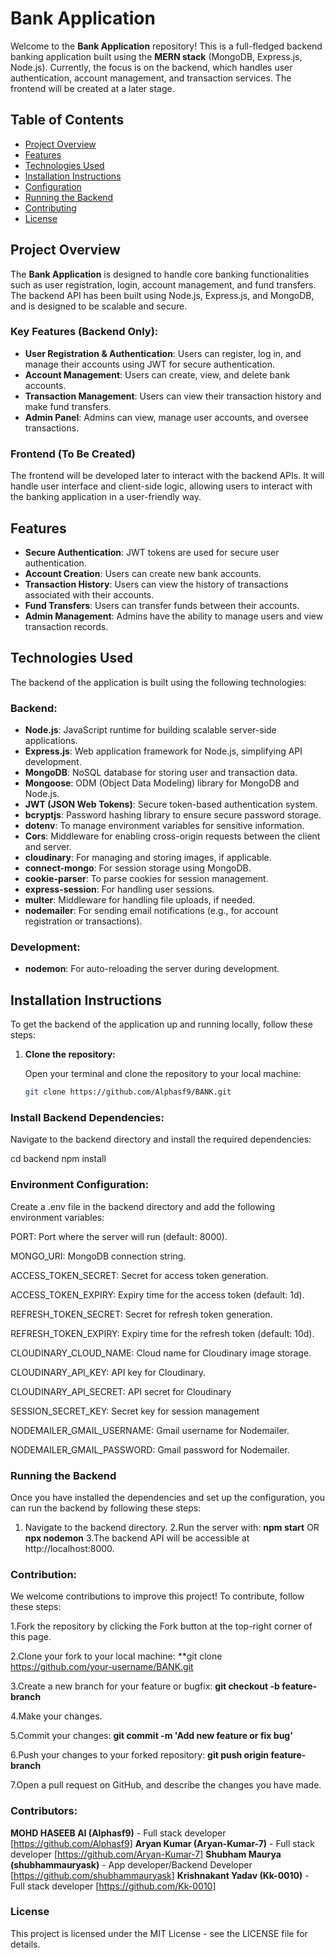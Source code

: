 # Bank Application

Welcome to the **Bank Application** repository! This is a full-fledged backend banking application built using the **MERN stack** (MongoDB, Express.js, Node.js). Currently, the focus is on the backend, which handles user authentication, account management, and transaction services. The frontend will be created at a later stage.

## Table of Contents

- [Project Overview](#project-overview)
- [Features](#features)
- [Technologies Used](#technologies-used)
- [Installation Instructions](#installation-instructions)
- [Configuration](#configuration)
- [Running the Backend](#running-the-backend)
- [Contributing](#contributing)
- [License](#license)

## Project Overview

The **Bank Application** is designed to handle core banking functionalities such as user registration, login, account management, and fund transfers. The backend API has been built using Node.js, Express.js, and MongoDB, and is designed to be scalable and secure.

### Key Features (Backend Only):
- **User Registration & Authentication**: Users can register, log in, and manage their accounts using JWT for secure authentication.
- **Account Management**: Users can create, view, and delete bank accounts.
- **Transaction Management**: Users can view their transaction history and make fund transfers.
- **Admin Panel**: Admins can view, manage user accounts, and oversee transactions.

### Frontend (To Be Created)
The frontend will be developed later to interact with the backend APIs. It will handle user interface and client-side logic, allowing users to interact with the banking application in a user-friendly way.

## Features

- **Secure Authentication**: JWT tokens are used for secure user authentication.
- **Account Creation**: Users can create new bank accounts.
- **Transaction History**: Users can view the history of transactions associated with their accounts.
- **Fund Transfers**: Users can transfer funds between their accounts.
- **Admin Management**: Admins have the ability to manage users and view transaction records.

## Technologies Used

The backend of the application is built using the following technologies:

### Backend:
- **Node.js**: JavaScript runtime for building scalable server-side applications.
- **Express.js**: Web application framework for Node.js, simplifying API development.
- **MongoDB**: NoSQL database for storing user and transaction data.
- **Mongoose**: ODM (Object Data Modeling) library for MongoDB and Node.js.
- **JWT (JSON Web Tokens)**: Secure token-based authentication system.
- **bcryptjs**: Password hashing library to ensure secure password storage.
- **dotenv**: To manage environment variables for sensitive information.
- **Cors**: Middleware for enabling cross-origin requests between the client and server.
- **cloudinary**: For managing and storing images, if applicable.
- **connect-mongo**: For session storage using MongoDB.
- **cookie-parser**: To parse cookies for session management.
- **express-session**: For handling user sessions.
- **multer**: Middleware for handling file uploads, if needed.
- **nodemailer**: For sending email notifications (e.g., for account registration or transactions).

### Development:
- **nodemon**: For auto-reloading the server during development.

## Installation Instructions

To get the backend of the application up and running locally, follow these steps:

1. **Clone the repository:**

   Open your terminal and clone the repository to your local machine:
   ```bash
   git clone https://github.com/Alphasf9/BANK.git


### Install Backend Dependencies:

Navigate to the backend directory and install the required dependencies:

cd backend
npm install


### Environment Configuration:

Create a .env file in the backend directory and add the following environment variables:

PORT: Port where the server will run (default: 8000).

MONGO_URI: MongoDB connection string.

ACCESS_TOKEN_SECRET: Secret for access token generation.

ACCESS_TOKEN_EXPIRY: Expiry time for the access token (default: 1d).

REFRESH_TOKEN_SECRET: Secret for refresh token generation.

REFRESH_TOKEN_EXPIRY: Expiry time for the refresh token (default: 10d).

CLOUDINARY_CLOUD_NAME: Cloud name for Cloudinary image storage.

CLOUDINARY_API_KEY: API key for Cloudinary.

CLOUDINARY_API_SECRET: API secret for Cloudinary

SESSION_SECRET_KEY: Secret key for session management

NODEMAILER_GMAIL_USERNAME: Gmail username for Nodemailer.

NODEMAILER_GMAIL_PASSWORD: Gmail password for Nodemailer.




### Running the Backend
Once you have installed the dependencies and set up the configuration, you can run the backend by following these steps:

1. Navigate to the backend directory.
2.Run the server with:
**npm start**
OR
**npx nodemon**
3.The backend API will be accessible at http://localhost:8000.



### Contribution:

We welcome contributions to improve this project! To contribute, follow these steps:

1.Fork the repository by clicking the Fork button at the top-right corner of this page.

2.Clone your fork to your local machine: **git clone https://github.com/your-username/BANK.git

3.Create a new branch for your feature or bugfix: **git checkout -b feature-branch**

4.Make your changes.

5.Commit your changes: **git commit -m 'Add new feature or fix bug'**

6.Push your changes to your forked repository: **git push origin feature-branch**

7.Open a pull request on GitHub, and describe the changes you have made.




### Contributors:

**MOHD HASEEB AI (Alphasf9)** - Full stack developer [https://github.com/Alphasf9]
**Aryan Kumar (Aryan-Kumar-7)** - Full stack developer [https://github.com/Aryan-Kumar-7]
**Shubham Maurya (shubhammauryask)** - App developer/Backend Developer [https://github.com/shubhammauryask]
**Krishnakant Yadav (Kk-0010)** - Full stack developer [https://github.com/Kk-0010]

### License

This project is licensed under the MIT License - see the LICENSE file for details.



  

